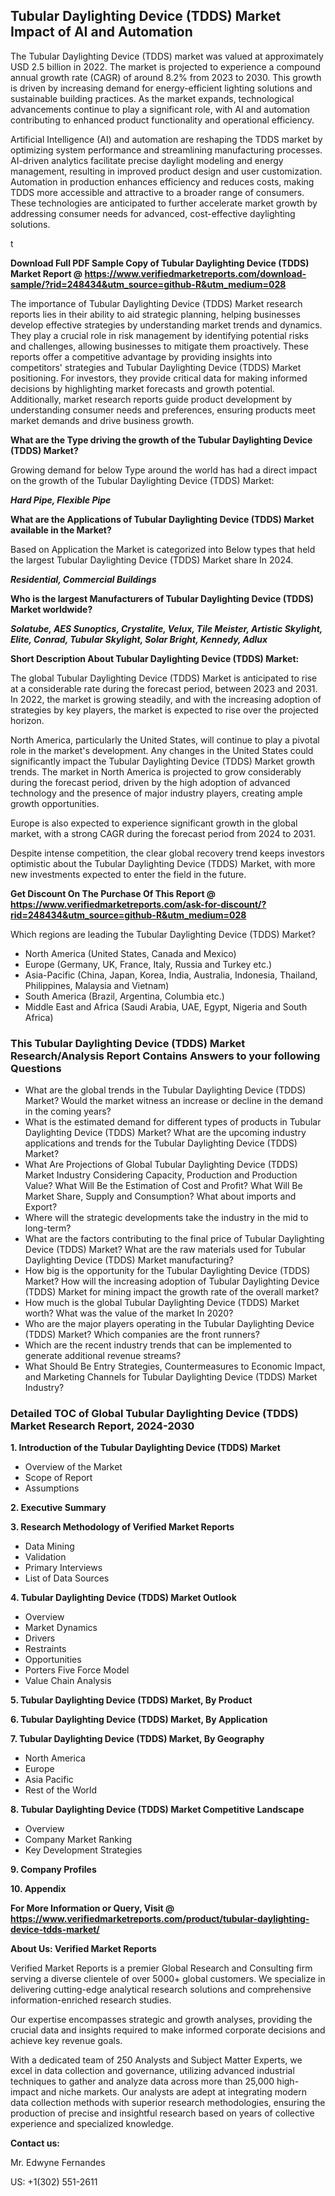 <h2>Tubular Daylighting Device (TDDS) Market Impact of AI and Automation</h2><p>The Tubular Daylighting Device (TDDS) market was valued at approximately USD 2.5 billion in 2022. The market is projected to experience a compound annual growth rate (CAGR) of around 8.2% from 2023 to 2030. This growth is driven by increasing demand for energy-efficient lighting solutions and sustainable building practices. As the market expands, technological advancements continue to play a significant role, with AI and automation contributing to enhanced product functionality and operational efficiency.</p><p>Artificial Intelligence (AI) and automation are reshaping the TDDS market by optimizing system performance and streamlining manufacturing processes. AI-driven analytics facilitate precise daylight modeling and energy management, resulting in improved product design and user customization. Automation in production enhances efficiency and reduces costs, making TDDS more accessible and attractive to a broader range of consumers. These technologies are anticipated to further accelerate market growth by addressing consumer needs for advanced, cost-effective daylighting solutions.</p>t</p><p id="" class=""><strong>Download Full PDF Sample Copy of Tubular Daylighting Device (TDDS) Market Report @ <a href="https://www.verifiedmarketreports.com/download-sample/?rid=248434&utm_source=github-R&utm_medium=028" target="_blank">https://www.verifiedmarketreports.com/download-sample/?rid=248434&utm_source=github-R&utm_medium=028</a></strong></p><p>The importance of&nbsp;Tubular Daylighting Device (TDDS) Market research reports lies in their ability to aid strategic planning, helping businesses develop effective strategies by understanding market trends and dynamics. They play a crucial role in risk management by identifying potential risks and challenges, allowing businesses to mitigate them proactively. These reports offer a competitive advantage by providing insights into competitors' strategies and Tubular Daylighting Device (TDDS) Market positioning. For investors, they provide critical data for making informed decisions by highlighting market forecasts and growth potential. Additionally, market research reports guide product development by understanding consumer needs and preferences, ensuring products meet market demands and drive business growth.</p><p><strong>What are the&nbsp;Type driving the growth of the Tubular Daylighting Device (TDDS) Market?</strong></p><p id="" class="">Growing demand for below Type around the world has had a direct impact on the growth of the Tubular Daylighting Device (TDDS) Market:</p><em><strong>Hard Pipe, Flexible Pipe</strong></em></p><strong>What are the&nbsp;Applications&nbsp;of Tubular Daylighting Device (TDDS) Market available in the Market?</strong></p><p id="" class="">Based on Application the Market is categorized into Below types that held the largest Tubular Daylighting Device (TDDS) Market share In 2024.</p><em><strong>Residential, Commercial Buildings</strong></em></p><strong>Who is the largest Manufacturers of Tubular Daylighting Device (TDDS) Market worldwide?</strong></p><p><em><strong>Solatube, AES Sunoptics, Crystalite, Velux, Tile Meister, Artistic Skylight, Elite, Conrad, Tubular Skylight, Solar Bright, Kennedy, Adlux</strong></em></p><p id="" class=""><strong>Short Description About Tubular Daylighting Device (TDDS) Market:</strong></p><p>The global Tubular Daylighting Device (TDDS) Market is anticipated to rise at a considerable rate during the forecast period, between 2023 and 2031. In 2022, the market is growing steadily, and with the increasing adoption of strategies by key players, the market is expected to rise over the projected horizon.</p><p>North America, particularly the United States, will continue to play a pivotal role in the market's development. Any changes in the United States could significantly impact the Tubular Daylighting Device (TDDS) Market growth trends. The market in North America is projected to grow considerably during the forecast period, driven by the high adoption of advanced technology and the presence of major industry players, creating ample growth opportunities.</p><p>Europe is also expected to experience significant growth in the global market, with a strong CAGR during the forecast period from 2024 to 2031.</p><p>Despite intense competition, the clear global recovery trend keeps investors optimistic about the Tubular Daylighting Device (TDDS) Market, with more new investments expected to enter the field in the future.</p><p id="" class=""><strong>Get Discount On The Purchase Of This Report @ <a href="https://www.verifiedmarketreports.com/ask-for-discount/?rid=248434&utm_source=github-R&utm_medium=028" target="_blank">https://www.verifiedmarketreports.com/ask-for-discount/?rid=248434&utm_source=github-R&utm_medium=028</a></strong></p>Which regions are leading the Tubular Daylighting Device (TDDS) Market?</p><ul><li>North America (United States, Canada and Mexico)</li><li>Europe (Germany, UK, France, Italy, Russia and Turkey etc.)</li><li>Asia-Pacific (China, Japan, Korea, India, Australia, Indonesia, Thailand, Philippines, Malaysia and Vietnam)</li><li>South America (Brazil, Argentina, Columbia etc.)</li><li>Middle East and Africa (Saudi Arabia, UAE, Egypt, Nigeria and South Africa)</li></ul><h3 id="" class="">This Tubular Daylighting Device (TDDS) Market Research/Analysis Report Contains Answers to your following Questions</h3><ul><li>What are the global trends in the Tubular Daylighting Device (TDDS) Market? Would the market witness an increase or decline in the demand in the coming years?</li><li>What is the estimated demand for different types of products in Tubular Daylighting Device (TDDS) Market? What are the upcoming industry applications and trends for the Tubular Daylighting Device (TDDS) Market?</li><li>What Are Projections of Global Tubular Daylighting Device (TDDS) Market Industry Considering Capacity, Production and Production Value? What Will Be the Estimation of Cost and Profit? What Will Be Market Share, Supply and Consumption? What about imports and Export?</li><li>Where will the strategic developments take the industry in the mid to long-term?</li><li>What are the factors contributing to the final price of Tubular Daylighting Device (TDDS) Market? What are the raw materials used for Tubular Daylighting Device (TDDS) Market manufacturing?</li><li>How big is the opportunity for the Tubular Daylighting Device (TDDS) Market? How will the increasing adoption of Tubular Daylighting Device (TDDS) Market for mining impact the growth rate of the overall market?</li><li>How much is the global Tubular Daylighting Device (TDDS) Market worth? What was the value of the market In 2020?</li><li>Who are the major players operating in the Tubular Daylighting Device (TDDS) Market? Which companies are the front runners?</li><li>Which are the recent industry trends that can be implemented to generate additional revenue streams?</li><li>What Should Be Entry Strategies, Countermeasures to Economic Impact, and Marketing Channels for Tubular Daylighting Device (TDDS) Market Industry?</li></ul><h3 id="" class="">Detailed TOC of Global Tubular Daylighting Device (TDDS) Market Research Report, 2024-2030</h3><p id="" class=""><strong>1. Introduction of the Tubular Daylighting Device (TDDS) Market</strong></p><ul><li>Overview of the Market</li><li>Scope of Report</li><li>Assumptions</li></ul><p id="" class=""><strong>2. Executive Summary</strong></p><p id="" class=""><strong>3. Research Methodology of Verified Market Reports</strong></p><ul><li>Data Mining</li><li>Validation</li><li>Primary Interviews</li><li>List of Data Sources</li></ul><p id="" class=""><strong>4. Tubular Daylighting Device (TDDS) Market Outlook</strong></p><ul><li>Overview</li><li>Market Dynamics</li><li>Drivers</li><li>Restraints</li><li>Opportunities</li><li>Porters Five Force Model</li><li>Value Chain Analysis</li></ul><p id="" class=""><strong>5. Tubular Daylighting Device (TDDS) Market, By Product</strong></p><p id="" class=""><strong>6. Tubular Daylighting Device (TDDS) Market, By Application</strong></p><p id="" class=""><strong>7. Tubular Daylighting Device (TDDS) Market, By Geography</strong></p><ul><li>North America</li><li>Europe</li><li>Asia Pacific</li><li>Rest of the World</li></ul><p id="" class=""><strong>8. Tubular Daylighting Device (TDDS) Market Competitive Landscape</strong></p><ul><li>Overview</li><li>Company Market Ranking</li><li>Key Development Strategies</li></ul><p id="" class=""><strong>9. Company Profiles</strong></p><p id="" class=""><strong>10. Appendix</strong></p><p id="" class=""><strong>For More Information or Query, Visit @ <a href="https://www.verifiedmarketreports.com/product/tubular-daylighting-device-tdds-market/" target="_blank">https://www.verifiedmarketreports.com/product/tubular-daylighting-device-tdds-market/</a></strong></p><p id="" class=""><strong>About Us: Verified Market Reports</strong></p><p id="" class="">Verified Market Reports is a premier Global Research and Consulting firm serving a diverse clientele of over 5000+ global customers. We specialize in delivering cutting-edge analytical research solutions and comprehensive information-enriched research studies.</p><p id="" class="">Our expertise encompasses strategic and growth analyses, providing the crucial data and insights required to make informed corporate decisions and achieve key revenue goals.</p><p id="" class="">With a dedicated team of 250 Analysts and Subject Matter Experts, we excel in data collection and governance, utilizing advanced industrial techniques to gather and analyze data across more than 25,000 high-impact and niche markets. Our analysts are adept at integrating modern data collection methods with superior research methodologies, ensuring the production of precise and insightful research based on years of collective experience and specialized knowledge.</p><p id="" class=""><strong>Contact us:</strong></p><p id="" class="">Mr. Edwyne Fernandes</p><p id="" class="">US: +1(302) 551-2611</p>